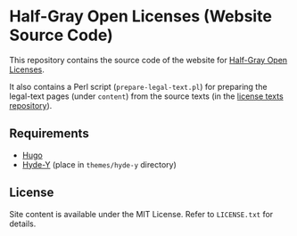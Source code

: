 # Half-Gray Open Licenses (Website Source Code)

This repository contains the source code of the website for [Half-Gray Open Licenses](http://halfgray.tk/licenses).

It also contains a Perl script (`prepare-legal-text.pl`) for preparing the legal-text pages (under `content`) from the source texts (in the [license texts repository](https://github.com/hgol/license-texts)).

## Requirements

* [Hugo](https://gohugo.io/)
* [Hyde-Y](https://themes.gohugo.io/hyde-y) (place in `themes/hyde-y` directory)

## License

Site content is available under the MIT License. Refer to `LICENSE.txt` for details.